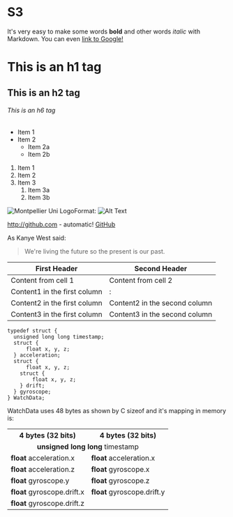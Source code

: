 # S3

It's very easy to make some words **bold** and other words *italic* with Markdown. You can even [link to Google!](http://google.com)



# This is an h1 tag
## This is an h2 tag
###### This is an h6 tag

* Item 1
* Item 2
  * Item 2a
  * Item 2b
  
1. Item 1
1. Item 2
1. Item 3
   1. Item 3a
   1. Item 3b

![Montpellier Uni Logo](https://sns.edu.umontpellier.fr/files/2015/10/Logo_AsTICo.png)Format: ![Alt Text](url)

http://github.com - automatic!
[GitHub](http://github.com)

As Kanye West said:
> We're living the future so
> the present is our past.

First Header | Second Header
------------ | -------------
Content from cell 1 | Content from cell 2
Content1 in the first column | :
Content2 in the first column | Content2 in the second column
Content3 in the first column | Content3 in the second column

```
typedef struct {
  unsigned long long timestamp;
  struct {
      float x, y, z;
  } acceleration;
  struct {
      float x, y, z;
    struct {
        float x, y, z;
    } drift;
  } gyroscope;
} WatchData;
```
WatchData uses 48 bytes as shown by C sizeof and it's mapping in memory is:
 <table>
  <tr>
    <th>4 bytes (32 bits)</th>
    <th>4 bytes (32 bits)</th>
  </tr>
  <tr>
    <td align="center" colspan="2"><strong>unsigned long long</strong> timestamp</td>
  </tr>
  <tr>
    <td><strong>float</strong> acceleration.x</td>
    <td><strong>float</strong> acceleration.x</td>
  </tr>
  <tr>
    <td><strong>float</strong> acceleration.z</td>
    <td><strong>float</strong> gyroscope.x</td>
  </tr>
   <tr>
    <td><strong>float</strong> gyroscope.y</td>
    <td><strong>float</strong> gyroscope.z</td>
  </tr>
   <tr>
    <td><strong>float</strong> gyroscope.drift.x</td>
    <td><strong>float</strong> gyroscope.drift.y</td>
  </tr>
   <tr>
    <td><strong>float</strong> gyroscope.drift.z</td>
    <td></td>
  </tr>
</table> 
